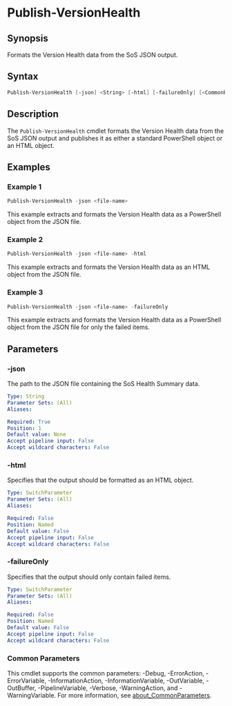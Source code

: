 # Publish-VersionHealth

## Synopsis

Formats the Version Health data from the SoS JSON output.

## Syntax

```powershell
Publish-VersionHealth [-json] <String> [-html] [-failureOnly] [<CommonParameters>]
```

## Description

The `Publish-VersionHealth` cmdlet formats the Version Health data from the SoS JSON output and publishes it as either a standard PowerShell object or an HTML object.

## Examples

### Example 1

```powershell
Publish-VersionHealth -json <file-name>
```

This example extracts and formats the Version Health data as a PowerShell object from the JSON file.

### Example 2

```powershell
Publish-VersionHealth -json <file-name> -html
```

This example extracts and formats the Version Health data as an HTML object from the JSON file.

### Example 3

```powershell
Publish-VersionHealth -json <file-name> -failureOnly
```

This example extracts and formats the Version Health data as a PowerShell object from the JSON file for only the failed items.

## Parameters

### -json

The path to the JSON file containing the SoS Health Summary data.

```yaml
Type: String
Parameter Sets: (All)
Aliases:

Required: True
Position: 1
Default value: None
Accept pipeline input: False
Accept wildcard characters: False
```

### -html

Specifies that the output should be formatted as an HTML object.

```yaml
Type: SwitchParameter
Parameter Sets: (All)
Aliases:

Required: False
Position: Named
Default value: False
Accept pipeline input: False
Accept wildcard characters: False
```

### -failureOnly

Specifies that the output should only contain failed items.

```yaml
Type: SwitchParameter
Parameter Sets: (All)
Aliases:

Required: False
Position: Named
Default value: False
Accept pipeline input: False
Accept wildcard characters: False
```

### Common Parameters

This cmdlet supports the common parameters: -Debug, -ErrorAction, -ErrorVariable, -InformationAction, -InformationVariable, -OutVariable, -OutBuffer, -PipelineVariable, -Verbose, -WarningAction, and -WarningVariable. For more information, see [about_CommonParameters](http://go.microsoft.com/fwlink/?LinkID=113216).
